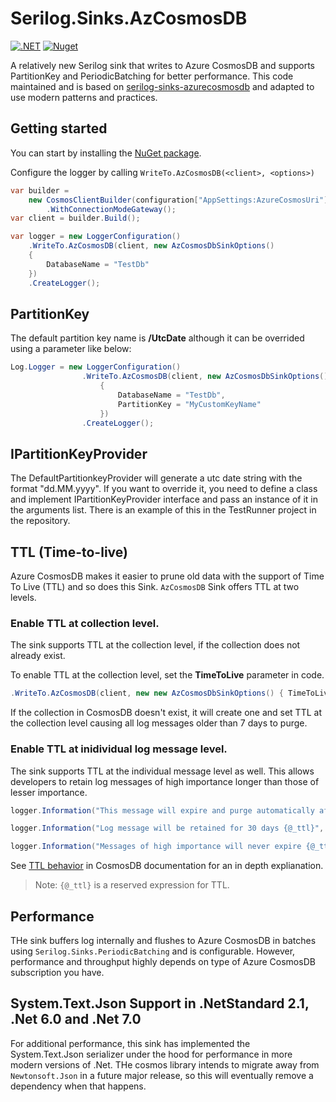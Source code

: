 # Serilog.Sinks.AzCosmosDB
[![.NET](https://github.com/tghamm/serilog-sinks-azcosmosdb/actions/workflows/dotnet.yml/badge.svg)](https://github.com/tghamm/serilog-sinks-azcosmosdb/actions/workflows/dotnet.yml) [![Nuget](https://img.shields.io/nuget/dt/Serilog.Sinks.AzCosmosDB)](https://www.nuget.org/packages/Serilog.Sinks.AzCosmosDB/)

A relatively new Serilog sink that writes to Azure CosmosDB and supports PartitionKey and PeriodicBatching for better performance. This code maintained and is based on [serilog-sinks-azurecosmosdb](https://github.com/mahdighorbanpour/serilog-sinks-azurecosmosdb) and adapted to use modern patterns and practices.

## Getting started
You can start by installing the [NuGet package](https://www.nuget.org/packages/Serilog.Sinks.AzCosmosDB).



Configure the logger by calling `WriteTo.AzCosmosDB(<client>, <options>)`

```C#
var builder =
    new CosmosClientBuilder(configuration["AppSettings:AzureCosmosUri"], configuration["AppSettings:AzureCosmosKey"])
        .WithConnectionModeGateway();
var client = builder.Build();

var logger = new LoggerConfiguration()
    .WriteTo.AzCosmosDB(client, new AzCosmosDbSinkOptions()
    {
        DatabaseName = "TestDb"
    })
    .CreateLogger();
```
## PartitionKey

The default partition key name is <b>/UtcDate</b> although it can be overrided using a parameter like below:

```C#
Log.Logger = new LoggerConfiguration()
                .WriteTo.AzCosmosDB(client, new AzCosmosDbSinkOptions()
                    {
                        DatabaseName = "TestDb",
                        PartitionKey = "MyCustomKeyName"
                    })
                .CreateLogger();
```

## IPartitionKeyProvider
The DefaultPartitionkeyProvider will generate a utc date string with the format "dd.MM.yyyy". If you want to override it, you need to define a class and implement IPartitionKeyProvider interface and pass an instance of it in the arguments list.  There is an example of this in the 
TestRunner project in the repository.

## TTL (Time-to-live)

Azure CosmosDB makes it easier to prune old data with the support of Time To Live (TTL) and so does this Sink. `AzCosmosDB` Sink offers TTL at two levels.

### Enable TTL at collection level.

The sink supports TTL at the collection level, if the collection does not already exist.
 
To enable TTL at the collection level, set the **TimeToLive** parameter in code.

```C#
.WriteTo.AzCosmosDB(client, new new AzCosmosDbSinkOptions() { TimeToLive = TimeSpan.FromDays(7)})
```
If the collection in CosmosDB doesn't exist, it will create one and set TTL at the collection level causing all log messages older than 7 days to purge.


### Enable TTL at inidividual log message level.

The sink supports TTL at the individual message level as well. This allows developers to retain log messages of high importance longer than those of lesser importance.

```C#
logger.Information("This message will expire and purge automatically after {@_ttl} seconds", 60);

logger.Information("Log message will be retained for 30 days {@_ttl}", 2592000); // 30*24*60*60

logger.Information("Messages of high importance will never expire {@_ttl}", -1); 
```

See [TTL behavior](https://docs.microsoft.com/en-us/azure/cosmos-db/time-to-live) in CosmosDB documentation for an in depth explianation.

>Note: `{@_ttl}` is a reserved expression for TTL.

## Performance
THe sink buffers log internally and flushes to Azure CosmosDB in batches using `Serilog.Sinks.PeriodicBatching` and is configurable. However, performance and throughput highly depends on type of Azure CosmosDB subscription you have.

## System.Text.Json Support in .NetStandard 2.1, .Net 6.0 and .Net 7.0
For additional performance, this sink has implemented the System.Text.Json serializer under the hood for performance in more modern versions of .Net.  THe cosmos library intends to migrate away from `Newtonsoft.Json` in a future major release, so this will eventually remove a dependency when that happens.
